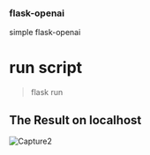 ### flask-openai
simple flask-openai

# run script 
> flask run

## The Result on localhost

![Capture2](https://github.com/novialdiashari/flask-openai/assets/72204601/bfd78706-a782-4542-b481-43559f5b8120)



